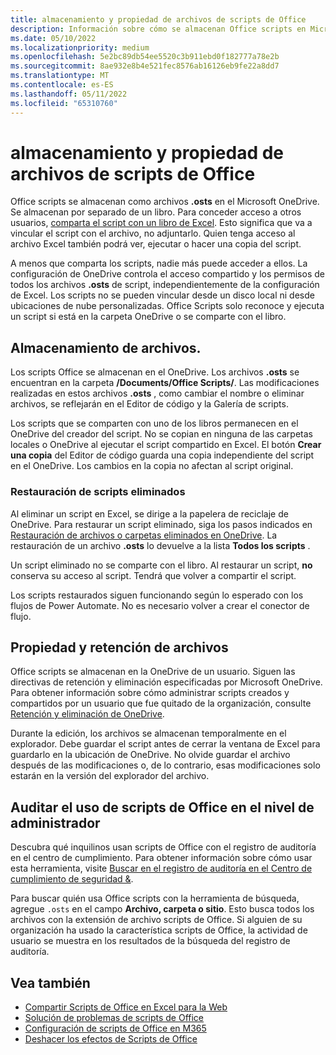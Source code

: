 ```yaml
---
title: almacenamiento y propiedad de archivos de scripts de Office
description: Información sobre cómo se almacenan Office scripts en Microsoft OneDrive y se transfieren entre propietarios.
ms.date: 05/10/2022
ms.localizationpriority: medium
ms.openlocfilehash: 5e2bc89db54ee5520c3b911ebd0f182777a78e2b
ms.sourcegitcommit: 8ae932e8b4e521fec8576ab16126eb9fe22a8dd7
ms.translationtype: MT
ms.contentlocale: es-ES
ms.lasthandoff: 05/11/2022
ms.locfileid: "65310760"
---
```

# <a name="office-scripts-file-storage-and-ownership"></a>almacenamiento y propiedad de archivos de scripts de Office

Office scripts se almacenan como archivos **.osts** en el Microsoft OneDrive. Se almacenan por separado de un libro. Para conceder acceso a otros usuarios, [comparta el script con un libro de Excel](excel.md#share-office-scripts). Esto significa que va a vincular el script con el archivo, no adjuntarlo. Quien tenga acceso al archivo Excel también podrá ver, ejecutar o hacer una copia del script.

A menos que comparta los scripts, nadie más puede acceder a ellos. La configuración de OneDrive controla el acceso compartido y los permisos de todos los archivos **.osts** de script, independientemente de la configuración de Excel. Los scripts no se pueden vincular desde un disco local ni desde ubicaciones de nube personalizadas. Office Scripts solo reconoce y ejecuta un script si está en la carpeta OneDrive o se comparte con el libro.

## <a name="file-storage"></a>Almacenamiento de archivos.

Los scripts Office se almacenan en el OneDrive. Los archivos **.osts** se encuentran en la carpeta **/Documents/Office Scripts/**. Las modificaciones realizadas en estos archivos **.osts** , como cambiar el nombre o eliminar archivos, se reflejarán en el Editor de código y la Galería de scripts.

Los scripts que se comparten con uno de los libros permanecen en el OneDrive del creador del script. No se copian en ninguna de las carpetas locales o OneDrive al ejecutar el script compartido en Excel. El botón **Crear una copia** del Editor de código guarda una copia independiente del script en el OneDrive. Los cambios en la copia no afectan al script original.

### <a name="restore-deleted-scripts"></a>Restauración de scripts eliminados

Al eliminar un script en Excel, se dirige a la papelera de reciclaje de OneDrive. Para restaurar un script eliminado, siga los pasos indicados en [Restauración de archivos o carpetas eliminados en OneDrive](https://support.microsoft.com/office/949ada80-0026-4db3-a953-c99083e6a84f). La restauración de un archivo **.osts** lo devuelve a la lista **Todos los scripts** .

Un script eliminado no se comparte con el libro. Al restaurar un script, **no** conserva su acceso al script. Tendrá que volver a compartir el script.

Los scripts restaurados siguen funcionando según lo esperado con los flujos de Power Automate. No es necesario volver a crear el conector de flujo.

## <a name="file-ownership-and-retention"></a>Propiedad y retención de archivos

Office scripts se almacenan en la OneDrive de un usuario. Siguen las directivas de retención y eliminación especificadas por Microsoft OneDrive. Para obtener información sobre cómo administrar scripts creados y compartidos por un usuario que fue quitado de la organización, consulte [Retención y eliminación de OneDrive](/onedrive/retention-and-deletion).

Durante la edición, los archivos se almacenan temporalmente en el explorador. Debe guardar el script antes de cerrar la ventana de Excel para guardarlo en la ubicación de OneDrive. No olvide guardar el archivo después de las modificaciones o, de lo contrario, esas modificaciones solo estarán en la versión del explorador del archivo.

## <a name="audit-office-scripts-usage-at-the-admin-level"></a>Auditar el uso de scripts de Office en el nivel de administrador

Descubra qué inquilinos usan scripts de Office con el registro de auditoría en el centro de cumplimiento. Para obtener información sobre cómo usar esta herramienta, visite [Buscar en el registro de auditoría en el Centro de cumplimiento de seguridad &](/microsoft-365/compliance/search-the-audit-log-in-security-and-compliance?view=o365-worldwide&preserve-view=true#search-the-audit-log).

Para buscar quién usa Office scripts con la herramienta de búsqueda, agregue `.osts` en el campo **Archivo, carpeta o sitio**. Esto busca todos los archivos con la extensión de archivo scripts de Office. Si alguien de su organización ha usado la característica scripts de Office, la actividad de usuario se muestra en los resultados de la búsqueda del registro de auditoría.

## <a name="see-also"></a>Vea también

- [Compartir Scripts de Office en Excel para la Web](https://support.microsoft.com/office/226eddbc-3a44-4540-acfe-fccda3d1122b)
- [Solución de problemas de scripts de Office](../testing/troubleshooting.md)
- [Configuración de scripts de Office en M365](/microsoft-365/admin/manage/manage-office-scripts-settings)
- [Deshacer los efectos de Scripts de Office](../testing/undo.md)
